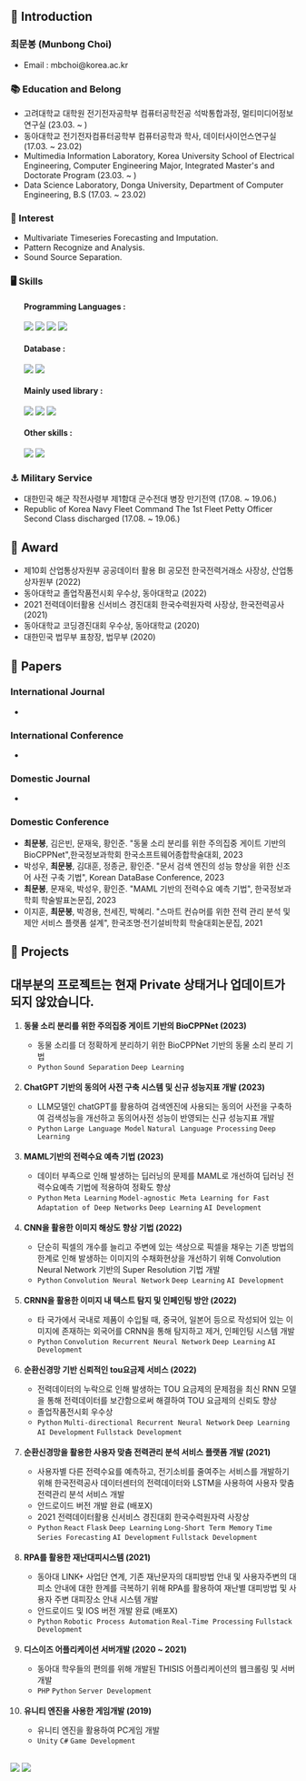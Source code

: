 <h2>💬 Introduction</h2>
<h3>최문봉 (Munbong Choi)</h3>
  <ul>
    <li>Email : mbchoi@korea.ac.kr</li>
  </ul>
  
<h3>📚 Education and Belong</h2>
  <ul>
    <li>고려대학교 대학원 전기전자공학부 컴퓨터공학전공 석박통합과정, 멀티미디어정보연구실 (23.03. ~ )</li>
    <li>동아대학교 전기전자컴퓨터공학부 컴퓨터공학과 학사, 데이터사이언스연구실(17.03. ~ 23.02)</li>
    <li>Multimedia Information Laboratory, Korea University School of Electrical Engineering, Computer Engineering Major, Integrated Master's and Doctorate Program (23.03. ~ )</li>
    <li>Data Science Laboratory, Donga University, Department of Computer Engineering, B.S (17.03. ~ 23.02)</li>
  </ul>
  
<h3>🌱 Interest</h3>
  <ul>
    <li>Multivariate Timeseries Forecasting and Imputation.</li>
    <li>Pattern Recognize and Analysis.</li>
    <li>Sound Source Separation.</li>
  </ul>
  
<h3>🖥 Skills</h3>
<ul>
  <h4>Programming Languages : </h4>
      <img src="https://img.shields.io/badge/Python-3766AB?style=flat-square&logo=Python&logoColor=white"/>
      <img src="https://img.shields.io/badge/C//C++-A8B9CC?style=flat-square&logo=C_C++&logoColor=white"/>
      <img src="https://img.shields.io/badge/PHP-777BB4?style=flat-square&logo=PHP&logoColor=white"/>
      <img src="https://img.shields.io/badge/Go-00ADD8?style=flat-square&logo=Go&logoColor=white"/>
</ul>

<ul>
  <h4>Database : </h4>
      <img src="https://img.shields.io/badge/MySQL-4479A1?style=flat-square&logo=MySQL&logoColor=white"/>
      <img src="https://img.shields.io/badge/Neo4j-008CC1?style=flat-square&logo=Neo4j&logoColor=white"/></a>
</ul>

<ul>
  <h4>Mainly used library : </h4>
      <img src="https://img.shields.io/badge/PyTorch-EE4C2C?style=flat-square&logo=PyTorch&logoColor=white"/>
      <img src="https://img.shields.io/badge/Tensorflow-FF6F00?style=flat-square&logo=Tensorflow&logoColor=white"/>
      <img src="https://img.shields.io/badge/Pandas-150458?style=flat-square&logo=pandas&logoColor=white"/>
</ul>

<ul>
  <h4>Other skills : </h4>
      <img src="https://img.shields.io/badge/CUDA_C/C++_basic-76B900?style=flat-square&logo=Nvidia&logoColor=white"/>
      <img src="https://img.shields.io/badge/Flask-000000?style=flat-square&logo=Flask&logoColor=white"/>
</ul>

<h3>⚓ Military Service</h2>
  <ul>
    <li>대한민국 해군 작전사령부 제1함대 군수전대 병장 만기전역 (17.08. ~ 19.06.)</li>
    <li>Republic of Korea Navy Fleet Command The 1st Fleet Petty Officer Second Class discharged (17.08. ~ 19.06.)</li>
  </ul>


<h2>🥇 Award</h2>
  <ul>
    <li>제10회 산업통상자원부 공공데이터 활용 BI 공모전 한국전력거래소 사장상, 산업통상자원부 (2022)</li>
    <li>동아대학교 졸업작품전시회 우수상, 동아대학교 (2022)</li>
    <li>2021 전력데이터활용 신서비스 경진대회 한국수력원자력 사장상, 한국전력공사 (2021)</li>
    <li>동아대학교 코딩경진대회 우수상, 동아대학교 (2020)</li>
    <li>대한민국 법무부 표창장, 법무부 (2020)</li>
  </ul>

<h2>📃 Papers </h2>

<h3>International Journal</h3>
  <ul>
    <li></li>
  </ul>
<h3>International Conference</h3>
  <ul>
    <li></li>
  </ul>
<h3>Domestic Journal</h3>
  <ul>
    <li></li>
  </ul>
<h3>Domestic Conference</h3>
  <ul>
    <li><strong>최문봉</strong>, 김은빈, 문재욱, 황인준. "동물 소리 분리를 위한 주의집중 게이트 기반의 BioCPPNet",한국정보과학회 한국소프트웨어종합학술대회, 2023</li>
    <li>박성우, <strong>최문봉</strong>, 김대훈, 정종균, 황인준. "문서 검색 엔진의 성능 향상을 위한 신조어 사전 구축 기법", Korean DataBase Conference, 2023</li>
    <li><strong>최문봉</strong>, 문재욱, 박성우, 황인준. "MAML 기반의 전력수요 예측 기법", 한국정보과학회 학술발표논문집, 2023</li>
    <li>이지훈, <strong>최문봉</strong>, 박경용, 천세진, 박혜리. "스마트 컨슈머를 위한 전력 관리 분석 및 제안 서비스 플랫폼 설계", 한국조명·전기설비학회 학술대회논문집, 2021</li>
  </ul>

<h2>💾 Projects </h2>
<h2>대부분의 프로젝트는 현재 Private 상태거나 업데이트가 되지 않았습니다.</h2>
  <ol>
    <li><strong>동물 소리 분리를 위한 주의집중 게이트 기반의 BioCPPNet (2023)</strong></li>
    <ul>
      <li>동물 소리를 더 정확하게 분리하기 위한 BioCPPNet 기반의 동물 소리 분리 기법</li>
      <li><code>Python</code> <code>Sound Separation</code> <code>Deep Learning</code>
    </ul><br>
    <li><strong>ChatGPT 기반의 동의어 사전 구축 시스템 및 신규 성능지표 개발 (2023)</strong></li>
    <ul>
      <li>LLM모델인 chatGPT를 활용하여 검색엔진에 사용되는 동의어 사전을 구축하여 검색성능을 개선하고 동의어사전 성능이 반영되는 신규 성능지표 개발</li>
      <li><code>Python</code> <code>Large Language Model</code> <code>Natural Language Processing</code> <code>Deep Learning</code>
    </ul><br>
    <li><strong>MAML기반의 전력수요 예측 기법 (2023)</strong></li>
    <ul>
      <li>데이터 부족으로 인해 발생하는 딥러닝의 문제를 MAML로 개선하여 딥러닝 전력수요예측 기법에 적용하여 정확도 향상</li>
      <li><code>Python</code> <code>Meta Learning</code> <code>Model-agnostic Meta Learning for Fast Adaptation of Deep Networks</code> <code>Deep Learning</code> <code>AI Development</code>
    </ul><br>
    <li><strong>CNN을 활용한 이미지 해상도 향상 기법 (2022)</strong></li>
    <ul>
      <li>단순히 픽셀의 개수를 늘리고 주변에 있는 색상으로 픽셀을 채우는 기존 방법의 한계로 인해 발생하는 이미지의 수채화현상을 개선하기 위해 Convolution Neural Network 기반의 Super Resolution 기법 개발</li>
      <li><code>Python</code> <code>Convolution Neural Network</code> <code>Deep Learning</code> <code>AI Development</code></li>
    </ul><br>
    <li><strong>CRNN을 활용한 이미지 내 텍스트 탐지 및 인페인팅 방안 (2022)</strong></li>
    <ul>
      <li>타 국가에서 국내로 제품이 수입될 때, 중국어, 일본어 등으로 작성되어 있는 이미지에 존재하는 외국어를 CRNN을 통해 탐지하고 제거, 인페인팅 시스템 개발</li>
      <li><code>Python</code> <code>Convolution Recurrent Neural Network</code> <code>Deep Learning</code> <code>AI Development</code></li>
    </ul><br>
    <li><strong>순환신경망 기반 신뢰적인 tou요금제 서비스 (2022)</strong></li>
    <ul>
      <li>전력데이터의 누락으로 인해 발생하는 TOU 요금제의 문제점을 최신 RNN 모델을 통해 전력데이터를 보간함으로써 해결하여 TOU 요금제의 신뢰도 향상</li>
      <li>졸업작품전시회 우수상</li>
      <li><code>Python</code> <code>Multi-directional Recurrent Neural Network</code> <code>Deep Learning</code> <code>AI Development</code> <code>Fullstack Development</code></li>
    </ul><br>
    <li><strong>순환신경망을 활용한 사용자 맞춤 전력관리 분석 서비스 플랫폼 개발 (2021)</strong></li>
    <ul>
      <li>사용자별 다른 전력수요를 예측하고, 전기소비를 줄여주는 서비스를 개발하기 위해 한국전력공사 데이터센터의 전력데이터와 LSTM을 사용하여 사용자 맞춤 전력관리 분석 서비스 개발</li>
      <li>안드로이드 버전 개발 완료 (배포X)</li>
      <li>2021 전력데이터활용 신서비스 경진대회 한국수력원자력 사장상</li>
      <li><code>Python</code> <code>React</code> <code>Flask</code> <code>Deep Learning</code> <code>Long-Short Term Memory</code> <code>Time Series Forecasting</code> <code>AI Development</code> <code>Fullstack Development</code></li>
    </ul><br>
    <li><strong>RPA를 활용한 재난대피시스템 (2021)</strong></li>
    <ul>
      <li>동아대 LINK+ 사업단 연계, 기존 재난문자의 대피방법 안내 및 사용자주변의 대피소 안내에 대한 한계를 극복하기 위해 RPA를 활용하여 재난별 대피방법 및 사용자 주변 대피장소 안내 시스템 개발</li>
      <li>안드로이드 및 IOS 버전 개발 완료 (배포X)</li>
      <li><code>Python</code> <code>Robotic Process Automation</code> <code>Real-Time Processing</code> <code>Fullstack Development</code></li>
    </ul><br>
    <li><strong>디스이즈 어플리케이션 서버개발 (2020 ~ 2021)</strong></li>
    <ul>
      <li>동아대 학우들의 편의를 위해 개발된 THISIS 어플리케이션의 웹크롤링 및 서버개발</li>
      <li><code>PHP</code> <code>Python</code> <code>Server Development</code></li>
    </ul><br>
    <li><strong>유니티 엔진을 사용한 게임개발 (2019)</strong></li>
    <ul>
      <li>유니티 엔진을 활용하여 PC게임 개발</li>
      <li><code>Unity</code> <code>C#</code> <code>Game Development</code> </li>
    </ul>
  </ol>
  
<!-- <img src="https://img.shields.io/badge/쓰고자하는_텍스트-컬러코드?style=flat-square&logo=simpleicons에서_아이콘이름&logoColor=white"/></a>&nbsp  -->

<br>
<img src ="https://github-readme-stats.vercel.app/api?username=ChoiMunbong"/> <img src = "https://github-readme-stats.vercel.app/api/top-langs/?username=ChoiMunbong"/></a>

<!--
**ChoiMunbong/ChoiMunbong** is a ✨ _special_ ✨ repository because its `README.md` (this file) appears on your GitHub profile.

Here are some ideas to get you started:

- 🔭 I’m currently working on ...
- 🌱 I’m currently learning ...
- 👯 I’m looking to collaborate on ...
- 🤔 I’m looking for help with ...
- 💬 Ask me about ...
- 📫 How to reach me: ...
- 😄 Pronouns: ...
- ⚡ Fun fact: ...
-->


